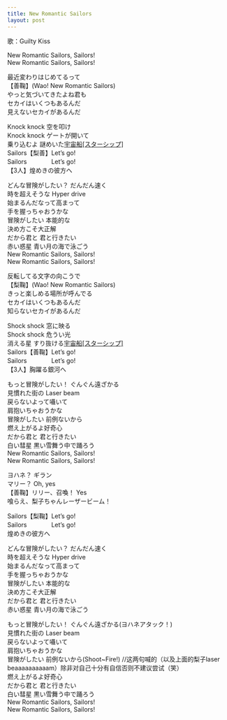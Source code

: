 ```yaml
---
title: New Romantic Sailors
layout: post
---
```

歌：Guilty Kiss

<p>New Romantic Sailors, Sailors!<br />
New Romantic Sailors, Sailors!</p>

<p><a class="riko">最近変わりはじめてるって</a><br />
【<a class="yoshiko">善</a><a class="mari">鞠</a>】(Wao! New Romantic Sailors)<br />
<a class="riko">やっと気づいてきたよね君も</a><br />
<a class="yoshiko">セカイはいくつもあるんだ<br />
見えないセカイがあるんだ</a></p>

<p>Knock knock 空を叩け<br />
Knock knock ゲートが開いて<br />
<a class="riko">乗り込むよ</a> <a class="yoshiko">謎めいた<u>宇宙船[スターシップ]</u></a><br />
<a class="mari">Sailors</a>【<a class="riko">梨</a><a class="yoshiko">善</a>】Let’s go!<br />
<a class="mari">Sailors</a>　　　　Let’s go!<br />
【3人】煌めきの彼方へ</p>

<p>どんな冒険がしたい？ だんだん速く<br />
<a class="mari">時を超えそうな Hyper drive</a><br />
始まるんだなって高まって<br />
<a class="mari">手を握っちゃおうかな</a><br />
冒険がしたい 本能的な<br />
<a class="mari">決め方こそ大正解</a><br />
だから君と 君と行きたい<br />
赤い惑星 青い月の海で泳ごう<br />
New Romantic Sailors, Sailors!<br />
New Romantic Sailors, Sailors!</p>

<p><a class="yoshiko">反転してる文字の向こうで</a><br />
【<a class="riko">梨</a><a class="mari">鞠</a>】(Wao! New Romantic Sailors)<br />
<a class="yoshiko">きっと楽しめる場所が呼んでる</a><br />
<a class="mari">セカイはいくつもあるんだ<br />
知らないセカイがあるんだ</a></p>

<p>Shock shock 窓に映る<br />
Shock shock 危うい光<br />
<a class="yoshiko">消える星</a> <a class="mari">すり抜ける<u>宇宙船[スターシップ]</u></a><br />
<a class="riko">Sailors</a>【<a class="yoshiko">善</a><a class="mari">鞠</a>】Let’s go!<br />
<a class="riko">Sailors</a>　　　　Let’s go!<br />
【3人】胸躍る銀河へ</p>

<p>もっと冒険がしたい！ ぐんぐん遠ざかる<br />
<a class="riko">見慣れた街の Laser beam</a><br />
戻らないよって囁いて<br />
<a class="riko">肩抱いちゃおうかな</a><br />
冒険がしたい 前例ないから<br />
<a class="riko">燃え上がるよ好奇心</a><br />
だから君と 君と行きたい<br />
白い彗星 黒い雪舞う中で踊ろう<br />
New Romantic Sailors, Sailors!<br />
New Romantic Sailors, Sailors!</p>

<p><a class="mari">ヨハネ？</a> <a class="yoshiko">ギラン</a><br />
<a class="yoshiko">マリー？</a> <a class="mari">Oh, yes</a><br />
【<a class="yoshiko">善</a><a class="mari">鞠</a>】リリー、召喚！ <a class="riko">Yes<br />
喰らえ、梨子ちゃんレーザービーム！</a></p>

<p><a class="yoshiko">Sailors</a>【<a class="riko">梨</a><a class="mari">鞠</a>】Let’s go!<br />
<a class="yoshiko">Sailors</a>　　　　Let’s go!<br />
煌めきの彼方へ</p>

<p>どんな冒険がしたい？ だんだん速く<br />
<a class="yoshiko">時を超えそうな Hyper drive</a><br />
始まるんだなって高まって<br />
<a class="yoshiko">手を握っちゃおうかな</a><br />
冒険がしたい 本能的な<br />
<a class="yoshiko">決め方こそ大正解</a><br />
だから君と 君と行きたい<br />
赤い惑星 青い月の海で泳ごう</p>

<p>もっと冒険がしたい！ ぐんぐん遠ざかる<a class="yoshiko">(ヨハネアタック！)</a><br />
<a class="riko">見慣れた街の Laser beam</a><br />
戻らないよって囁いて<br />
<a class="mari">肩抱いちゃおうかな</a><br />
冒険がしたい 前例ないから<a class="mari">(Shoot~Fire!)</a> <a class="notation">//这两句喊的（以及上面的梨子laser beaaaaaaaaaam）除非对自己十分有自信否则不建议尝试（笑）</a><br />
<a class="yoshiko">燃え上がるよ好奇心</a><br />
だから君と 君と行きたい<br />
白い彗星 黒い雪舞う中で踊ろう<br />
New Romantic Sailors, Sailors!<br />
New Romantic Sailors, Sailors!</p>